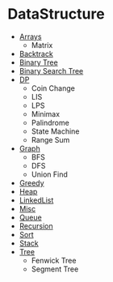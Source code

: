 # DataStructure

  - [Arrays](src/in/sachinshinde/array)
    - Matrix
  - [Backtrack](src/in/sachinshinde/backtrack)
  - [Binary Tree](src/in/sachinshinde/binarytree)
  - [Binary Search Tree](src/in/sachinshinde/bst)
  - [DP](src/in/sachinshinde/dp)
    - Coin Change
    - LIS
    - LPS
    - Minimax
    - Palindrome
    - State Machine
    - Range Sum
  - [Graph](src/in/sachinshinde/graph)
    - BFS
    - DFS
    - Union Find
  - [Greedy](src/in/sachinshinde/greedy)
  - [Heap](src/in/sachinshinde/heap)
  - [LinkedList](src/in/sachinshinde/linkedlist)
  - [Misc](src/in/sachinshinde/misc)
  - [Queue](src/in/sachinshinde/queue)
  - [Recursion](src/in/sachinshinde/recursion)
  - [Sort](src/in/sachinshinde/sort)
  - [Stack](src/in/sachinshinde/stack)
  - [Tree](src/in/sachinshinde/tree)
    - Fenwick Tree
    - Segment Tree 
